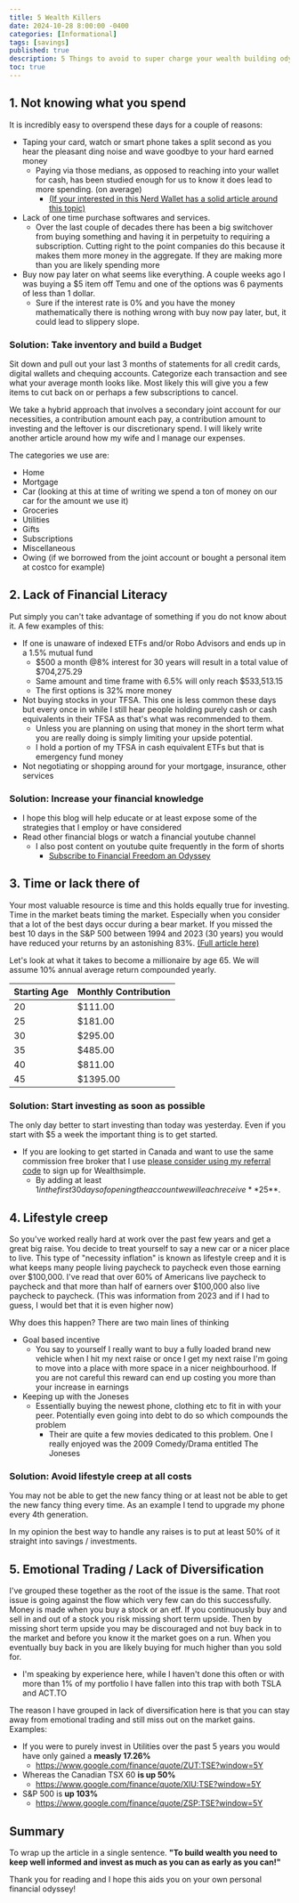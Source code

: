 ```yaml
---
title: 5 Wealth Killers
date: 2024-10-28 8:00:00 -0400
categories: [Informational]
tags: [savings]
published: true
description: 5 Things to avoid to super charge your wealth building odyssey
toc: true
---
```


## 1. Not knowing what you spend
It is incredibly easy to overspend these days for a couple of reasons:
  - Taping your card, watch or smart phone takes a split second as you hear the pleasant ding noise and wave goodbye to your hard earned money
    - Paying via those medians, as opposed to reaching into your wallet for cash, has been studied enough for us to know it does lead to more spending. (on average)
      - [(If your interested in this Nerd Wallet has a solid article around this topic)](https://www.nerdwallet.com/article/credit-cards/credit-cards-make-you-spend-more)
  - Lack of one time purchase softwares and services. 
    - Over the last couple of decades there has been a big switchover from buying something and having it in perpetuity to requiring a subscription. Cutting right to the point companies do this because it makes them more money in the aggregate. If they are making more than you are likely spending more
  - Buy now pay later on what seems like everything. A couple weeks ago I was buying a $5 item off Temu and one of the options was 6 payments of less than 1 dollar.
    - Sure if the interest rate is 0% and you have the money mathematically there is nothing wrong with buy now pay later, but, it could lead to slippery slope.

### Solution: Take inventory and build a Budget
Sit down and pull out your last 3 months of statements for all credit cards, digital wallets and chequing accounts. Categorize each transaction and see what your average month looks like. Most likely this will give you a few items to cut back on or perhaps a few subscriptions to cancel.

We take a hybrid approach that involves a secondary joint account for our necessities, a contribution amount each pay, a contribution amount to investing and the leftover is our discretionary spend. I will likely write another article around how my wife and I manage our expenses.

The categories we use are:
  - Home
  - Mortgage
  - Car (looking at this at time of writing we spend a ton of money on our car for the amount we use it)
  - Groceries
  - Utilities
  - Gifts
  - Subscriptions
  - Miscellaneous
  - Owing (if we borrowed from the joint account or bought a personal item at costco for example)

## 2. Lack of Financial Literacy
Put simply you can't take advantage of something if you do not know about it. A few examples of this:
  - If one is unaware of indexed ETFs and/or Robo Advisors and ends up in a 1.5% mutual fund
    -  $500 a month @8% interest for 30 years will result in a total value of $704,275.29
      -  Same amount and time frame with 6.5% will only reach $533,513.15 
      -  The first options is 32% more money
  - Not buying stocks in your TFSA. This one is less common these days but every once in while I still hear people holding purely cash or cash equivalents in their TFSA as that's what was recommended to them.
    - Unless you are planning on using that money in the short term what you are really doing is simply limiting your upside potential.
    - I hold a portion of my TFSA in cash equivalent ETFs but that is emergency fund money
  - Not negotiating or shopping around for your mortgage, insurance, other services

### Solution: Increase your financial knowledge
  - I hope this blog will help educate or at least expose some of the strategies that I employ or have considered
  - Read other financial blogs or watch a financial youtube channel
    - I also post content on youtube quite frequently in the form of shorts
      - [Subscribe to Financial Freedom an Odyssey](https://www.youtube.com/@FinancialFreedomAnOdyssey?sub_confirmation=1)

## 3. Time or lack there of
Your most valuable resource is time and this holds equally true for investing. Time in the market beats timing the market. Especially when you consider that a lot of the best days occur during a bear market. If you missed the best 10 days in the S&P 500 between 1994 and 2023 (30 years) you would have reduced your returns by an astonishing 83%. [(Full article here)](https://www.hartfordfunds.com/practice-management/client-conversations/managing-volatility/timing-the-market-is-impossible.html)

Let's look at what it takes to become a millionaire by age 65.
We will assume 10% annual average return compounded yearly.

| Starting Age | Monthly Contribution |
| ------------ | -------------------- |
| 20           | $111.00              |
| 25           | $181.00              |
| 30           | $295.00              |
| 35           | $485.00              |
| 40           | $811.00              |
| 45           | $1395.00             |

### Solution: Start investing as soon as possible
The only day better to start investing than today was yesterday. Even if you start with $5 a week the important thing is to get started.
  - If you are looking to get started in Canada and want to use the same commission free broker that I use [please consider using my referral code](https://my.wealthsimple.com/app/public/trade-referral-signup?code=VUGTXQ) to sign up for Wealthsimple.
    - By adding at least $1 in the first 30 days of opening the account we will each receive **$25**. 
 
## 4. Lifestyle creep
So you've worked really hard at work over the past few years and get a great big raise. You decide to treat yourself to say a new car or a nicer place to live. This type of "necessity inflation" is known as lifestyle creep and it is what keeps many people living paycheck to paycheck even those earning over $100,000. I've read that over 60% of Americans live paycheck to paycheck and that more than half of earners over $100,000 also live paycheck to paycheck. (This was information from 2023 and if I had to guess, I would bet that it is even higher now)

Why does this happen? There are two main lines of thinking
  - Goal based incentive
    - You say to yourself I really want to buy a fully loaded brand new vehicle when I hit my next raise or once I get my next raise I'm going to move into a place with more space in a nicer neighbourhood. If you are not careful this reward can end up costing you more than your increase in earnings
  - Keeping up with the Joneses
    - Essentially buying the newest phone, clothing etc to fit in with your peer. Potentially even going into debt to do so which compounds the problem
      - Their are quite a few movies dedicated to this problem. One I really enjoyed was the 2009 Comedy/Drama entitled The Joneses

### Solution: Avoid lifestyle creep at all costs
You may not be able to get the new fancy thing or at least not be able to get the new fancy thing every time. As an example I tend to upgrade my phone every 4th generation.

In my opinion the best way to handle any raises is to put at least 50% of it straight into savings / investments.

## 5. Emotional Trading / Lack of Diversification
I've grouped these together as the root of the issue is the same. That root issue is going against the flow which very few can do this successfully. Money is made when you buy a stock or an etf. If you continuously buy and sell in and out of a stock you risk missing short term upside. Then by missing short term upside you may be discouraged and not buy back in to the market and before you know it the market goes on a run. When you eventually buy back in you are likely buying for much higher than you sold for.
  - I'm speaking by experience here, while I haven't done this often or with more than 1% of my portfolio I have fallen into this trap with both TSLA and ACT.TO

The reason I have grouped in lack of diversification here is that you can stay away from emotional trading and still miss out on the market gains.
Examples:
  - If you were to purely invest in Utilities over the past 5 years you would have only gained a **measly 17.26%**
    - https://www.google.com/finance/quote/ZUT:TSE?window=5Y
  - Whereas the Canadian TSX 60 **is up 50%**
    - https://www.google.com/finance/quote/XIU:TSE?window=5Y
  - S&P 500 is **up 103%**
    - https://www.google.com/finance/quote/ZSP:TSE?window=5Y

## Summary
To wrap up the article in a single sentence.
**"To build wealth you need to keep well informed and invest as much as you can as early as you can!"**

Thank you for reading and I hope this aids you on your own personal financial odyssey!